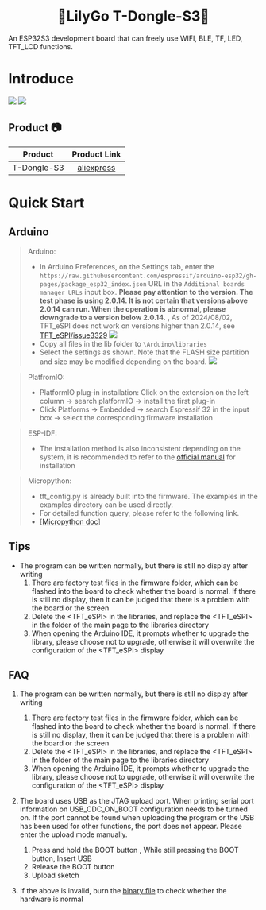 <h1 align = "center">🌟LilyGo T-Dongle-S3🌟</h1>
An ESP32S3 development board that can freely use WIFI, BLE, TF, LED, TFT_LCD functions.

# Introduce

![](image/Pins.png)
![](image/Details.jpg)

## Product 📷

| Product     | Product Link                                                       |
|:-----------:|:------------------------------------------------------------------:|
| T-Dongle-S3 | [aliexpress](https://www.aliexpress.us/item/1005004860003638.html) |

# Quick Start

## Arduino

> Arduino:
> 
> - In Arduino Preferences, on the Settings tab, enter the `https://raw.githubusercontent.com/espressif/arduino-esp32/gh-pages/package_esp32_index.json` URL in the `Additional boards manager URLs` input box. **Please pay attention to the version. The test phase is using 2.0.14. It is not certain that versions above 2.0.14 can run. When the operation is abnormal, please downgrade to a version below 2.0.14.** , As of 2024/08/02, TFT_eSPI does not work on versions higher than 2.0.14, see [TFT_eSPI/issue3329](https://github.com/Bodmer/TFT_eSPI/issues/3329)
>   ![](image/Arduino_board.png)
> - Copy all files in the lib folder to `\Arduino\libraries`
> - Select the settings as shown. Note that the FLASH size partition and size may be modified depending on the board.
>   ![](image/Arduino_Config.png)

> PlatfromIO:
> 
> - PlatformIO plug-in installation: Click on the extension on the left column -> search platformIO -> install the first plug-in
> - Click Platforms -> Embedded -> search Espressif 32 in the input box -> select the corresponding firmware installation

> ESP-IDF:
> 
> - The installation method is also inconsistent depending on the system, it is recommended to refer to the [official manual](https://docs.espressif.com/projects/esp-idf/en/latest/esp32/get-started/index.html) for installation

> Micropython:
> 
> - tft_config.py is already built into the firmware. The examples in the examples directory can be used directly.
> - For detailed function query, please refer to the following link.
> - [[Micropython doc](https://docs.micropython.org/en/latest/index.html)]

## Tips

- The program can be written normally, but there is still no display after writing
  1. There are factory test files in the firmware folder, which can be flashed into the board to check whether the board is normal. If there is still no display, then it can be judged that there is a problem with the board or the screen
  2. Delete the <TFT_eSPI> in the libraries, and replace the <TFT_eSPI> in the <lib> folder of the main page to the libraries directory
  3. When opening the Arduino IDE, it prompts whether to upgrade the library, please choose not to upgrade, otherwise it will overwrite the configuration of the <TFT_eSPI> display

## FAQ

1. The program can be written normally, but there is still no display after writing
   
   1. There are factory test files in the firmware folder, which can be flashed into the board to check whether the board is normal. If there is still no display, then it can be judged that there is a problem with the board or the screen
   2. Delete the <TFT_eSPI> in the libraries, and replace the <TFT_eSPI> in the <lib> folder of the main page to the libraries directory
   3. When opening the Arduino IDE, it prompts whether to upgrade the library, please choose not to upgrade, otherwise it will overwrite the configuration of the <TFT_eSPI> display

2. The board uses USB as the JTAG upload port. When printing serial port information on USB_CDC_ON_BOOT configuration needs to be turned on. 
   If the port cannot be found when uploading the program or the USB has been used for other functions, the port does not appear. 
   Please enter the upload mode manually. 
   
   1. Press and hold the BOOT button , While still pressing the BOOT button, Insert USB
   2. Release the BOOT button
   3. Upload sketch

3. If the above is invalid, burn the [binary file](./firmware/README.MD)  to check whether the hardware is normal